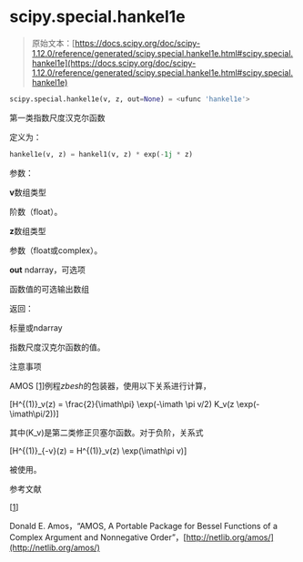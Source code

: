 # scipy.special.hankel1e

> 原始文本：[https://docs.scipy.org/doc/scipy-1.12.0/reference/generated/scipy.special.hankel1e.html#scipy.special.hankel1e](https://docs.scipy.org/doc/scipy-1.12.0/reference/generated/scipy.special.hankel1e.html#scipy.special.hankel1e)

```py
scipy.special.hankel1e(v, z, out=None) = <ufunc 'hankel1e'>
```

第一类指数尺度汉克尔函数

定义为：

```py
hankel1e(v, z) = hankel1(v, z) * exp(-1j * z) 
```

参数：

**v**数组类型

阶数（float）。

**z**数组类型

参数（float或complex）。

**out** ndarray，可选项

函数值的可选输出数组

返回：

标量或ndarray

指数尺度汉克尔函数的值。

注意事项

AMOS [[1]](#re86a51aa4842-1)例程*zbesh*的包装器，使用以下关系进行计算，

\[H^{(1)}_v(z) = \frac{2}{\imath\pi} \exp(-\imath \pi v/2) K_v(z \exp(-\imath\pi/2))\]

其中\(K_v\)是第二类修正贝塞尔函数。对于负阶，关系式

\[H^{(1)}_{-v}(z) = H^{(1)}_v(z) \exp(\imath\pi v)\]

被使用。

参考文献

[[1](#id1)]

Donald E. Amos，“AMOS, A Portable Package for Bessel Functions of a Complex Argument and Nonnegative Order”，[http://netlib.org/amos/](http://netlib.org/amos/)
